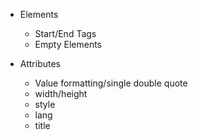 + Elements
    + Start/End Tags
    + Empty Elements
    
+ Attributes
    + Value formatting/single double quote
    + width/height
    + style
    + lang
    + title